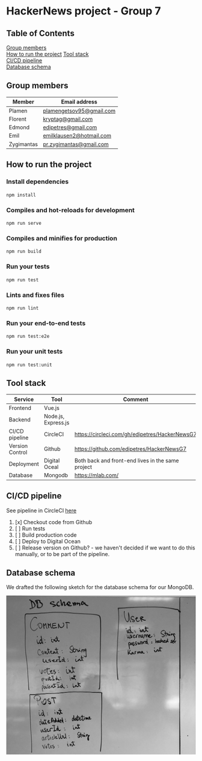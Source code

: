 # HackerNews project - Group 7

## Table of Contents  
[Group members](#group-members)  
[How to run the project](#how-to-run-the-project)
[Tool stack](#tool-stack)  
[CI/CD pipeline](#ci/cd-pipeline)  
[Database schema](#database-schema)  

## Group members

| Member     | Email address            |
|------------|--------------------------|
| Plamen     | plamengetsov95@gmail.com |
| Florent    | kryptag@gmail.com        |
| Edmond     | edipetres@gmail.com      |
| Emil       | emilklausen2@hotmail.com |
| Zygimantas | pr.zygimantas@gmail.com  |

## How to run the project

### Install dependencies
```
npm install
```

### Compiles and hot-reloads for development
```
npm run serve
```

### Compiles and minifies for production
```
npm run build
```

### Run your tests
```
npm run test
```

### Lints and fixes files
```
npm run lint
```

### Run your end-to-end tests
```
npm run test:e2e
```

### Run your unit tests
```
npm run test:unit
```

## Tool stack

| Service         | Tool                   | Comment                                           |
|-----------------|------------------------|---------------------------------------------------|
| Frontend        | Vue.js                 |                                                   |
| Backend         | Node.js, Express.js |                                                   |
| CI/CD pipeline  | CircleCI               | https://circleci.com/gh/edipetres/HackerNewsG7    |
| Version Control | Github                 | https://github.com/edipetres/HackerNewsG7         |
| Deployment      | Digital Oceal          | Both back and front-end lives in the same project |
| Database        | Mongodb                | https://mlab.com/                                 |

## CI/CD pipeline

See pipeline in CircleCI [here](https://circleci.com/gh/edipetres/HackerNewsG7)

1. [x] Checkout code from Github
2. [ ] Run tests
3. [ ] Build production code
4. [ ] Deploy to Digital Ocean
5. [ ] Release version on Github? - we haven't decided if we want to do this manually, or to be part of the pipeline.

## Database schema

We drafted the following sketch for the database schema for our MongoDB.

![db sketch](/docs/db-schema-sketch.jpeg)